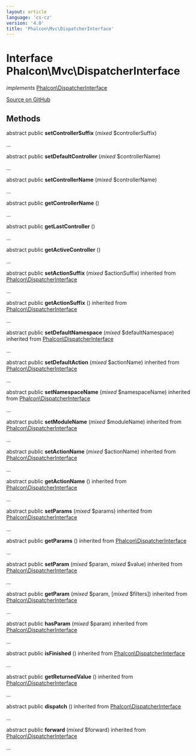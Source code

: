 ```yaml
---
layout: article
language: 'cs-cz'
version: '4.0'
title: 'Phalcon\Mvc\DispatcherInterface'
---
```


# Interface **Phalcon\Mvc\DispatcherInterface**

*implements* [Phalcon\DispatcherInterface](api/Phalcon_DispatcherInterface)

<a href="https://github.com/phalcon/cphalcon/tree/v4.0.0/phalcon/mvc/dispatcherinterface.zep" class="btn btn-default btn-sm">Source on GitHub</a>

## Methods

abstract public **setControllerSuffix** (*mixed* $controllerSuffix)

...

abstract public **setDefaultController** (*mixed* $controllerName)

...

abstract public **setControllerName** (*mixed* $controllerName)

...

abstract public **getControllerName** ()

...

abstract public **getLastController** ()

...

abstract public **getActiveController** ()

...

abstract public **setActionSuffix** (*mixed* $actionSuffix) inherited from [Phalcon\DispatcherInterface](api/Phalcon_DispatcherInterface)

...

abstract public **getActionSuffix** () inherited from [Phalcon\DispatcherInterface](api/Phalcon_DispatcherInterface)

...

abstract public **setDefaultNamespace** (*mixed* $defaultNamespace) inherited from [Phalcon\DispatcherInterface](api/Phalcon_DispatcherInterface)

...

abstract public **setDefaultAction** (*mixed* $actionName) inherited from [Phalcon\DispatcherInterface](api/Phalcon_DispatcherInterface)

...

abstract public **setNamespaceName** (*mixed* $namespaceName) inherited from [Phalcon\DispatcherInterface](api/Phalcon_DispatcherInterface)

...

abstract public **setModuleName** (*mixed* $moduleName) inherited from [Phalcon\DispatcherInterface](api/Phalcon_DispatcherInterface)

...

abstract public **setActionName** (*mixed* $actionName) inherited from [Phalcon\DispatcherInterface](api/Phalcon_DispatcherInterface)

...

abstract public **getActionName** () inherited from [Phalcon\DispatcherInterface](api/Phalcon_DispatcherInterface)

...

abstract public **setParams** (*mixed* $params) inherited from [Phalcon\DispatcherInterface](api/Phalcon_DispatcherInterface)

...

abstract public **getParams** () inherited from [Phalcon\DispatcherInterface](api/Phalcon_DispatcherInterface)

...

abstract public **setParam** (*mixed* $param, *mixed* $value) inherited from [Phalcon\DispatcherInterface](api/Phalcon_DispatcherInterface)

...

abstract public **getParam** (*mixed* $param, [*mixed* $filters]) inherited from [Phalcon\DispatcherInterface](api/Phalcon_DispatcherInterface)

...

abstract public **hasParam** (*mixed* $param) inherited from [Phalcon\DispatcherInterface](api/Phalcon_DispatcherInterface)

...

abstract public **isFinished** () inherited from [Phalcon\DispatcherInterface](api/Phalcon_DispatcherInterface)

...

abstract public **getReturnedValue** () inherited from [Phalcon\DispatcherInterface](api/Phalcon_DispatcherInterface)

...

abstract public **dispatch** () inherited from [Phalcon\DispatcherInterface](api/Phalcon_DispatcherInterface)

...

abstract public **forward** (*mixed* $forward) inherited from [Phalcon\DispatcherInterface](api/Phalcon_DispatcherInterface)

...